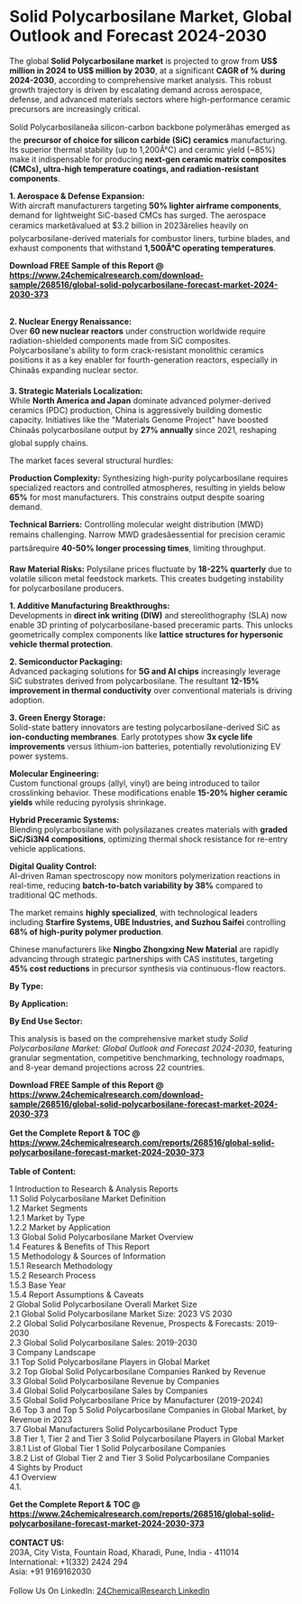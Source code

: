 <h1>Solid Polycarbosilane Market, Global Outlook and Forecast 2024-2030</h1><p>The global <strong>Solid Polycarbosilane market</strong> is projected to grow from <strong>US$ million in 2024 to US$ million by 2030</strong>, at a significant <strong>CAGR of % during 2024-2030</strong>, according to comprehensive market analysis. This robust growth trajectory is driven by escalating demand across aerospace, defense, and advanced materials sectors where high-performance ceramic precursors are increasingly critical.</p><p>Solid Polycarbosilaneâa silicon-carbon backbone polymerâhas emerged as the <strong>precursor of choice for silicon carbide (SiC) ceramics</strong> manufacturing. Its superior thermal stability (up to 1,200Â°C) and ceramic yield (~85%) make it indispensable for producing <strong>next-gen ceramic matrix composites (CMCs), ultra-high temperature coatings, and radiation-resistant components</strong>.</p><p><strong>1. Aerospace &amp; Defense Expansion:</strong><br>
With aircraft manufacturers targeting <strong>50% lighter airframe components</strong>, demand for lightweight SiC-based CMCs has surged. The aerospace ceramics marketâvalued at $3.2 billion in 2023ârelies heavily on polycarbosilane-derived materials for combustor liners, turbine blades, and exhaust components that withstand <strong>1,500Â°C operating temperatures</strong>.</p><div><b>Download FREE Sample of this Report @ 
            <a href="https://www.24chemicalresearch.com/download-sample/268516/global-solid-polycarbosilane-forecast-market-2024-2030-373">
            https://www.24chemicalresearch.com/download-sample/268516/global-solid-polycarbosilane-forecast-market-2024-2030-373</a></b></div><br><p><strong>2. Nuclear Energy Renaissance:</strong><br>
Over <strong>60 new nuclear reactors</strong> under construction worldwide require radiation-shielded components made from SiC composites. Polycarbosilane's ability to form crack-resistant monolithic ceramics positions it as a key enabler for fourth-generation reactors, especially in Chinaâs expanding nuclear sector.</p><p><strong>3. Strategic Materials Localization:</strong><br>
While <strong>North America and Japan</strong> dominate advanced polymer-derived ceramics (PDC) production, China is aggressively building domestic capacity. Initiatives like the "Materials Genome Project" have boosted Chinaâs polycarbosilane output by <strong>27% annually</strong> since 2021, reshaping global supply chains.</p><p>The market faces several structural hurdles:</p><p><strong>Production Complexity:</strong> Synthesizing high-purity polycarbosilane requires specialized reactors and controlled atmospheres, resulting in yields below <strong>65%</strong> for most manufacturers. This constrains output despite soaring demand.</p><p><strong>Technical Barriers:</strong> Controlling molecular weight distribution (MWD) remains challenging. Narrow MWD gradesâessential for precision ceramic partsârequire <strong>40-50% longer processing times</strong>, limiting throughput.</p><p><strong>Raw Material Risks:</strong> Polysilane prices fluctuate by <strong>18-22% quarterly</strong> due to volatile silicon metal feedstock markets. This creates budgeting instability for polycarbosilane producers.</p><p><strong>1. Additive Manufacturing Breakthroughs:</strong><br>
Developments in <strong>direct ink writing (DIW)</strong> and stereolithography (SLA) now enable 3D printing of polycarbosilane-based preceramic parts. This unlocks geometrically complex components like <strong>lattice structures for hypersonic vehicle thermal protection</strong>.</p><p><strong>2. Semiconductor Packaging:</strong><br>
Advanced packaging solutions for <strong>5G and AI chips</strong> increasingly leverage SiC substrates derived from polycarbosilane. The resultant <strong>12-15% improvement in thermal conductivity</strong> over conventional materials is driving adoption.</p><p><strong>3. Green Energy Storage:</strong><br>
Solid-state battery innovators are testing polycarbosilane-derived SiC as <strong>ion-conducting membranes</strong>. Early prototypes show <strong>3x cycle life improvements</strong> versus lithium-ion batteries, potentially revolutionizing EV power systems.</p><p><strong>Molecular Engineering:</strong><br>
	Custom functional groups (allyl, vinyl) are being introduced to tailor crosslinking behavior. These modifications enable <strong>15-20% higher ceramic yields</strong> while reducing pyrolysis shrinkage.</p><p><strong>Hybrid Preceramic Systems:</strong><br>
	Blending polycarbosilane with polysilazanes creates materials with <strong>graded SiC/Si3N4 compositions</strong>, optimizing thermal shock resistance for re-entry vehicle applications.</p><p><strong>Digital Quality Control:</strong><br>
	AI-driven Raman spectroscopy now monitors polymerization reactions in real-time, reducing <strong>batch-to-batch variability by 38%</strong> compared to traditional QC methods.</p><p>The market remains <strong>highly specialized</strong>, with technological leaders including <strong>Starfire Systems, UBE Industries, and Suzhou Saifei</strong> controlling <strong>68% of high-purity polymer production</strong>.</p><p>Chinese manufacturers like <strong>Ningbo Zhongxing New Material</strong> are rapidly advancing through strategic partnerships with CAS institutes, targeting <strong>45% cost reductions</strong> in precursor synthesis via continuous-flow reactors.</p><p><strong>By Type:</strong></p><p><strong>By Application:</strong></p><p><strong>By End Use Sector:</strong></p><p>This analysis is based on the comprehensive market study <em>Solid Polycarbosilane Market: Global Outlook and Forecast 2024-2030</em>, featuring granular segmentation, competitive benchmarking, technology roadmaps, and 8-year demand projections across 22 countries.</p><div><b>Download FREE Sample of this Report @ 
            <a href="https://www.24chemicalresearch.com/download-sample/268516/global-solid-polycarbosilane-forecast-market-2024-2030-373">
            https://www.24chemicalresearch.com/download-sample/268516/global-solid-polycarbosilane-forecast-market-2024-2030-373</a></b></div><br><div><b>Get the Complete Report & TOC @ 
            <a href="https://www.24chemicalresearch.com/reports/268516/global-solid-polycarbosilane-forecast-market-2024-2030-373">
            https://www.24chemicalresearch.com/reports/268516/global-solid-polycarbosilane-forecast-market-2024-2030-373</a></b></div><br>
            <b>Table of Content:</b><p>1 Introduction to Research & Analysis Reports<br />
    1.1 Solid Polycarbosilane Market Definition<br />
    1.2 Market Segments<br />
        1.2.1 Market by Type<br />
        1.2.2 Market by Application<br />
    1.3 Global Solid Polycarbosilane Market Overview<br />
    1.4 Features & Benefits of This Report<br />
    1.5 Methodology & Sources of Information<br />
        1.5.1 Research Methodology<br />
        1.5.2 Research Process<br />
        1.5.3 Base Year<br />
        1.5.4 Report Assumptions & Caveats<br />
2 Global Solid Polycarbosilane Overall Market Size<br />
    2.1 Global Solid Polycarbosilane Market Size: 2023 VS 2030<br />
    2.2 Global Solid Polycarbosilane Revenue, Prospects & Forecasts: 2019-2030<br />
    2.3 Global Solid Polycarbosilane Sales: 2019-2030<br />
3 Company Landscape<br />
    3.1 Top Solid Polycarbosilane Players in Global Market<br />
    3.2 Top Global Solid Polycarbosilane Companies Ranked by Revenue<br />
    3.3 Global Solid Polycarbosilane Revenue by Companies<br />
    3.4 Global Solid Polycarbosilane Sales by Companies<br />
    3.5 Global Solid Polycarbosilane Price by Manufacturer (2019-2024)<br />
    3.6 Top 3 and Top 5 Solid Polycarbosilane Companies in Global Market, by Revenue in 2023<br />
    3.7 Global Manufacturers Solid Polycarbosilane Product Type<br />
    3.8 Tier 1, Tier 2 and Tier 3 Solid Polycarbosilane Players in Global Market<br />
        3.8.1 List of Global Tier 1 Solid Polycarbosilane Companies<br />
        3.8.2 List of Global Tier 2 and Tier 3 Solid Polycarbosilane Companies<br />
4 Sights by Product<br />
    4.1 Overview<br />
        4.1.</p><div><b>Get the Complete Report & TOC @ 
            <a href="https://www.24chemicalresearch.com/reports/268516/global-solid-polycarbosilane-forecast-market-2024-2030-373">
            https://www.24chemicalresearch.com/reports/268516/global-solid-polycarbosilane-forecast-market-2024-2030-373</a></b></div><br><b>CONTACT US:</b><br>
            203A, City Vista, Fountain Road, Kharadi, Pune, India - 411014<br>
            International: +1(332) 2424 294<br>
            Asia: +91 9169162030 <br><br>
            Follow Us On LinkedIn: <a href="https://www.linkedin.com/company/24chemicalresearch/">24ChemicalResearch LinkedIn</a>